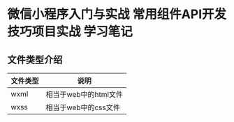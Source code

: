 # 微信小程序入门与实战 常用组件API开发技巧项目实战 学习笔记

## 文件类型介绍
| 文件类型 | 说明 |
| ---- | ---- |
| wxml | 相当于web中的html文件 |
| wxss | 相当于web中的css文件 |



